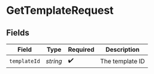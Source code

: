 # GetTemplateRequest


## Fields

| Field              | Type               | Required           | Description        |
| ------------------ | ------------------ | ------------------ | ------------------ |
| `templateId`       | *string*           | :heavy_check_mark: | The template ID    |